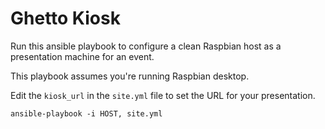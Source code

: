 Ghetto Kiosk
============

Run this ansible playbook to configure a clean Raspbian host as a presentation machine for an event.

This playbook assumes you're running Raspbian desktop.

Edit the `kiosk_url` in the `site.yml` file to set the URL for your presentation.

```
ansible-playbook -i HOST, site.yml
```